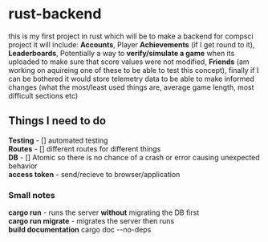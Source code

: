 # rust-backend

this is my first project in rust which will be to make a backend for compsci project
it will include: **Accounts**, Player **Achievements** (if I get round to it), **Leaderboards**, Potentially a way to **verify/simulate a game** when its uploaded to make sure that score values were not modified, **Friends** (am working on aquireing one of these to be able to test this concept), finally if I can be bothered it would store telemetry data to be able to make informed changes (what the most/least used things are, average game length, most difficult sections etc)

## Things I need to do

**Testing** - [] automated testing  
**Routes** - [] different routes for different things  
**DB** - [] Atomic so there is no chance of a crash or error causing unexpected behavior  
**access token** - send/recieve to browser/application

### Small notes

**cargo run** - runs the server **without** migrating the DB first<br>
**cargo run migrate** - migrates the server then runs<br>
**build documentation** cargo doc --no-deps<br>
